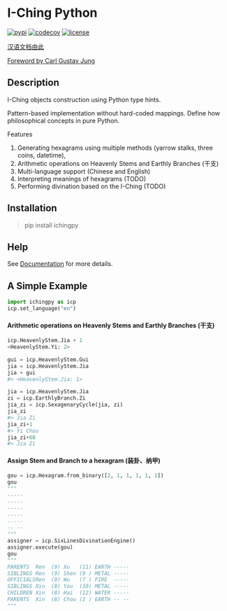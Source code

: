 # I-Ching Python
[![pypi](https://img.shields.io/badge/pypi-v0.1-blue)](https://pypi.org/project/ichingpy/)
[![codecov](https://codecov.io/gh/JinyangWang27/ichingpy/branch/main/graph/badge.svg?token=T27TSAL7BC)](https://codecov.io/gh/JinyangWang27/ichingpy)
[![license](https://img.shields.io/badge/license-MIT-g)]([LICENSE](https://github.com/JinyangWang27/ichingpy/blob/main/LICENSE))

[汉语文档由此](https://github.com/JinyangWang27/ichingpy/blob/main/README_CN.md)

[Foreword by Carl Gustav Jung](https://github.com/JinyangWang27/ichingpy/blob/main/docs/books/en/RichardWilhelm/foreword_CG_Jung.md)

## Description
I-Ching objects construction using Python type hints.

Pattern-based implementation without hard-coded mappings. Define how philosophical concepts in pure Python.

Features

1. Generating hexagrams using multiple methods (yarrow stalks, three coins, datetime), 
2. Arithmetic operations on Heavenly Stems and Earthly Branches (干支)
3. Multi-language support (Chinese and English)
3. Interpreting meanings of hexagrams   (TODO)
4. Performing divination based on the I-Ching (TODO)

## Installation

> pip install ichingpy

## Help

See [Documentation](https://jinyangwang27.github.io/ichingpy/) for more details.

## A Simple Example

```python
import ichingpy as icp
icp.set_language("en")
```
#### Arithmetic operations on Heavenly Stems and Earthly Branches (干支)

```python
icp.HeavenlyStem.Jia + 1
<HeavenlyStem.Yi: 2>

gui = icp.HeavenlyStem.Gui
jia = icp.HeavenlyStem.Jia
jia + gui 
#> <HeavenlyStem.Jia: 1>
```

```python
jia = icp.HeavenlyStem.Jia 
zi = icp.EarthlyBranch.Zi
jia_zi = icp.SexagenaryCycle(jia, zi)
jia_zi
#> Jia Zi
jia_zi+1
#> Yi Chou
jia_zi+60
#> Jia Zi
```
#### Assign Stem and Branch to a hexagram (装卦、纳甲)
```python
gou = icp.Hexagram.from_binary([2, 1, 1, 1, 1, 1]) 
gou
"""
-----
-----
-----
-----
-----
-- --
"""
assigner = icp.SixLinesDivinationEngine()
assigner.execute(gou) 
gou
"""
PARENTS  Ren  (9) Xu   (11) EARTH -----
SIBLINGS Ren  (9) Shen (9 ) METAL -----
OFFICIALSRen  (9) Wu   (7 ) FIRE  -----
SIBLINGS Xin  (8) You  (10) METAL -----
CHILDREN Xin  (8) Hai  (12) WATER -----
PARENTS  Xin  (8) Chou (2 ) EARTH -- --
"""
```